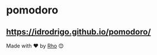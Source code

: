 # pomodoro
https://idrodrigo.github.io/pomodoro/
---
Made with ❤️ by [Rho](https://github.com/idrodrigo) 😊
